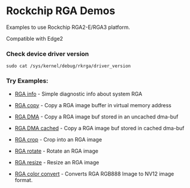 # Rockchip RGA Demos

Examples to use Rockchip RGA2-E/RGA3 platform.

Compatible with Edge2

### Check device driver version

```
sudo cat /sys/kernel/debug/rkrga/driver_version
```

### Try Examples:

* [RGA info](/src/rga-info/) - Simple diagnostic info about system RGA

* [RGA copy](/src/rga-copy/) - Copy a RGA image buffer in virtual memory address

* [RGA DMA](/src/rga-dma/) - Copy a RGA image buf stored in an uncached dma-buf

* [RGA DMA cached](/src/rga-dma-cached/) - Copy a RGA image buf stored in cached dma-buf

* [RGA crop](/src/rga-crop/) - Crop into an RGA image

* [RGA rotate](/src/rga-rotate/) - Rotate an RGA image

* [RGA resize](/src/rga-resize/) - Resize an RGA image

* [RGA color convert](/src/rga-cvt) - Converts RGA RGB888 Image to NV12 image format.
